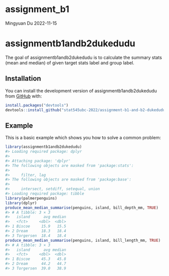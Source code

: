 assignment_b1
================
Mingyuan Du
2022-11-15

<!-- README.md is generated from README.Rmd. Please edit that file -->

# assignmentb1andb2dukedudu

<!-- badges: start -->
<!-- badges: end -->

The goal of assignmentb1andb2dukedudu is to calculate the summary stats
(mean and median) of given target stats label and group label.

## Installation

You can install the development version of assignmentb1andb2dukedudu
from [GitHub](https://github.com/) with:

``` r
install.packages("devtools")
devtools::install_github("stat545ubc-2022/assignment-b1-and-b2-dukedudu")
```

## Example

This is a basic example which shows you how to solve a common problem:

``` r
library(assignmentb1andb2dukedudu)
#> Loading required package: dplyr
#> 
#> Attaching package: 'dplyr'
#> The following objects are masked from 'package:stats':
#> 
#>     filter, lag
#> The following objects are masked from 'package:base':
#> 
#>     intersect, setdiff, setequal, union
#> Loading required package: tibble
library(palmerpenguins)
library(dplyr)
produce_mean_median_summarise(penguins, island, bill_depth_mm, TRUE)
#> # A tibble: 3 × 3
#>   island      avg median
#>   <fct>     <dbl>  <dbl>
#> 1 Biscoe     15.9   15.5
#> 2 Dream      18.3   18.4
#> 3 Torgersen  18.4   18.4
produce_mean_median_summarise(penguins, island, bill_length_mm, TRUE)
#> # A tibble: 3 × 3
#>   island      avg median
#>   <fct>     <dbl>  <dbl>
#> 1 Biscoe     45.3   45.8
#> 2 Dream      44.2   44.7
#> 3 Torgersen  39.0   38.9
```
